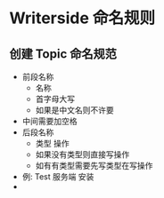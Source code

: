 # Writerside 命名规则

## 创建 Topic 命名规范

- 前段名称
    - 名称
    - 首字母大写
    - 如果是中文名则不许要
- 中间需要加空格
- 后段名称
    - 类型 操作
    - 如果没有类型则直接写操作
    - 如有有类型需要先写类型在写操作
- 例: Test 服务端 安装
- 